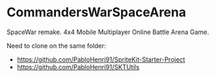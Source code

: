 # CommandersWarSpaceArena
SpaceWar remake. 4x4 Mobile Multiplayer Online Battle Arena Game.

  Need to clone on the same folder:
  - https://github.com/PabloHenri91/SpriteKit-Starter-Project
  - https://github.com/PabloHenri91/SKTUtils
  
